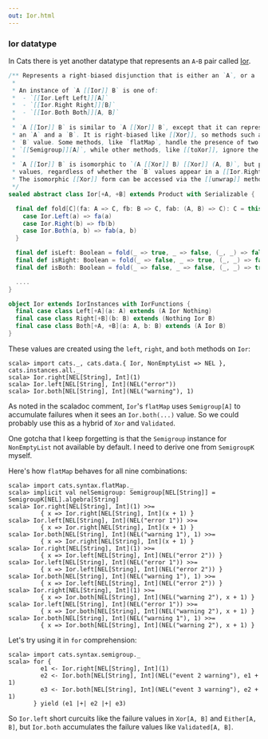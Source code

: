 ```yaml
---
out: Ior.html
---
```


  [IorSource]: $catsBaseUrl$core/src/main/scala/cats/data/Ior.scala

### Ior datatype

In Cats there is yet another datatype that represents an `A`-`B` pair called [Ior][IorSource].

```scala
/** Represents a right-biased disjunction that is either an `A`, or a `B`, or both an `A` and a `B`.
 *
 * An instance of `A [[Ior]] B` is one of:
 *  - `[[Ior.Left Left]][A]`
 *  - `[[Ior.Right Right]][B]`
 *  - `[[Ior.Both Both]][A, B]`
 *
 * `A [[Ior]] B` is similar to `A [[Xor]] B`, except that it can represent the simultaneous presence of
 * an `A` and a `B`. It is right-biased like [[Xor]], so methods such as `map` and `flatMap` operate on the
 * `B` value. Some methods, like `flatMap`, handle the presence of two [[Ior.Both Both]] values using a
 * `[[Semigroup]][A]`, while other methods, like [[toXor]], ignore the `A` value in a [[Ior.Both Both]].
 *
 * `A [[Ior]] B` is isomorphic to `(A [[Xor]] B) [[Xor]] (A, B)`, but provides methods biased toward `B`
 * values, regardless of whether the `B` values appear in a [[Ior.Right Right]] or a [[Ior.Both Both]].
 * The isomorphic [[Xor]] form can be accessed via the [[unwrap]] method.
 */
sealed abstract class Ior[+A, +B] extends Product with Serializable {

  final def fold[C](fa: A => C, fb: B => C, fab: (A, B) => C): C = this match {
    case Ior.Left(a) => fa(a)
    case Ior.Right(b) => fb(b)
    case Ior.Both(a, b) => fab(a, b)
  }

  final def isLeft: Boolean = fold(_ => true, _ => false, (_, _) => false)
  final def isRight: Boolean = fold(_ => false, _ => true, (_, _) => false)
  final def isBoth: Boolean = fold(_ => false, _ => false, (_, _) => true)

  ....
}

object Ior extends IorInstances with IorFunctions {
  final case class Left[+A](a: A) extends (A Ior Nothing)
  final case class Right[+B](b: B) extends (Nothing Ior B)
  final case class Both[+A, +B](a: A, b: B) extends (A Ior B)
}
```

These values are created using the `left`, `right`, and `both` methods on `Ior`:

```console:new
scala> import cats._, cats.data.{ Ior, NonEmptyList => NEL }, cats.instances.all._
scala> Ior.right[NEL[String], Int](1)
scala> Ior.left[NEL[String], Int](NEL("error"))
scala> Ior.both[NEL[String], Int](NEL("warning"), 1)
```

As noted in the scaladoc comment, `Ior`'s `flatMap` uses `Semigroup[A]` to accumulate
failures when it sees an `Ior.both(...)` value.
So we could probably use this as a hybrid of `Xor` and `Validated`.

One gotcha that I keep forgetting is that the `Semigroup` instance for
`NonEmptyList` not available by default.
I need to derive one from `SemigroupK` myself.

Here's how `flatMap` behaves for all nine combinations:

```console
scala> import cats.syntax.flatMap._
scala> implicit val nelSemigroup: Semigroup[NEL[String]] = SemigroupK[NEL].algebra[String]
scala> Ior.right[NEL[String], Int](1) >>=
         { x => Ior.right[NEL[String], Int](x + 1) }
scala> Ior.left[NEL[String], Int](NEL("error 1")) >>=
         { x => Ior.right[NEL[String], Int](x + 1) }
scala> Ior.both[NEL[String], Int](NEL("warning 1"), 1) >>=
         { x => Ior.right[NEL[String], Int](x + 1) }
scala> Ior.right[NEL[String], Int](1) >>=
         { x => Ior.left[NEL[String], Int](NEL("error 2")) }
scala> Ior.left[NEL[String], Int](NEL("error 1")) >>=
         { x => Ior.left[NEL[String], Int](NEL("error 2")) }
scala> Ior.both[NEL[String], Int](NEL("warning 1"), 1) >>=
         { x => Ior.left[NEL[String], Int](NEL("error 2")) }
scala> Ior.right[NEL[String], Int](1) >>=
         { x => Ior.both[NEL[String], Int](NEL("warning 2"), x + 1) }
scala> Ior.left[NEL[String], Int](NEL("error 1")) >>=
         { x => Ior.both[NEL[String], Int](NEL("warning 2"), x + 1) }
scala> Ior.both[NEL[String], Int](NEL("warning 1"), 1) >>=
         { x => Ior.both[NEL[String], Int](NEL("warning 2"), x + 1) }
```

Let's try using it in `for` comprehension:

```console
scala> import cats.syntax.semigroup._
scala> for {
         e1 <- Ior.right[NEL[String], Int](1)
         e2 <- Ior.both[NEL[String], Int](NEL("event 2 warning"), e1 + 1)
         e3 <- Ior.both[NEL[String], Int](NEL("event 3 warning"), e2 + 1)
       } yield (e1 |+| e2 |+| e3)
```

So `Ior.left` short curcuits like the failure values in `Xor[A, B]` and `Either[A, B]`,
but `Ior.both` accumulates the failure values like `Validated[A, B]`.

